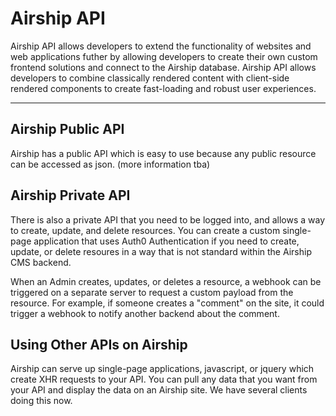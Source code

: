 # Airship API
Airship API allows developers to extend the functionality of websites and web applications futher by allowing developers to create their own custom frontend solutions and connect to the Airship database. Airship API allows developers to combine classically rendered content with client-side rendered components to create fast-loading and robust user experiences.

---

## Airship Public API
Airship has a public API which is easy to use because any public resource can be accessed as json. (more information tba)

## Airship Private API
There is also a private API that you need to be logged into, and allows a way to create, update, and delete resources. You can create a custom single-page application that uses Auth0 Authentication if you need to create, update, or delete resoures in a way that is not standard within the Airship CMS backend.

When an Admin creates, updates, or deletes a resource, a webhook can be triggered on a separate server to request a custom payload from the resource. For example, if someone creates a "comment" on the site, it could trigger a webhook to notify another backend about the comment.

## Using Other APIs on Airship
Airship can serve up single-page applications, javascript, or jquery which create XHR requests to your API. You can pull any data that you want from your API and display the data on an Airship site. We have several clients doing this now.
